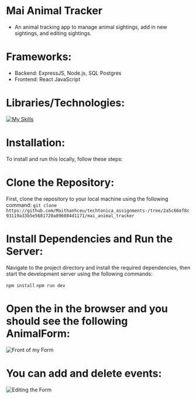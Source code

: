 # Mai Animal Tracker
- An animal tracking app to manage animal sightings, add in new sightings, and editing sightings. 

# Frameworks: 
- Backend: ExpressJS, Node.js, SQL Postgres
- Frontend: React JavaScript 

# Libraries/Technologies: 
[![My Skills](https://skillicons.dev/icons?i=js,html,css,react,postgres,nodejs,jest,vite)](https://skillicons.dev)

# Installation: 
To install and run this locally, follow these steps:

# Clone the Repository: 
First, clone the repository to your local machine using the following command: 
`git clone https://github.com/Maithanhceu/techtonica_assignments-/tree/2a5c66ef8c93119a33b5e5681720a896084d1171/mai_animal_tracker `

# Install Dependencies and Run the Server:
Navigate to the project directory and install the required dependencies, then start the development server using the following commands:

`npm install`
`npm run dev`

# Open the  in the browser and you should see the following AnimalForm: 
![Front of my Form](https://media.giphy.com/media/3tdux2fviGR2X64Ala/giphy.gif)

# You can add and delete events:
![Editing the Form](https://i.giphy.com/media/v1.Y2lkPTc5MGI3NjExb3ZxbTBjM2R4OWx5YWpybGl2cjZ3cDZsNWc3enU2cXZ0cDNtenlmMyZlcD12MV9pbnRlcm5hbF9naWZfYnlfaWQmY3Q9Zw/rEysEfp7wQjMse4D1W/giphy.gif)
